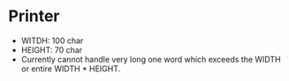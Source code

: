 # Printer
- WITDH: 100 char
- HEIGHT: 70 char
- Currently cannot handle very long one word which exceeds the WIDTH or entire WIDTH * HEIGHT.
